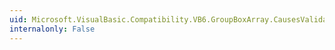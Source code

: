 ```yaml
---
uid: Microsoft.VisualBasic.Compatibility.VB6.GroupBoxArray.CausesValidationChanged
internalonly: False
---
```

